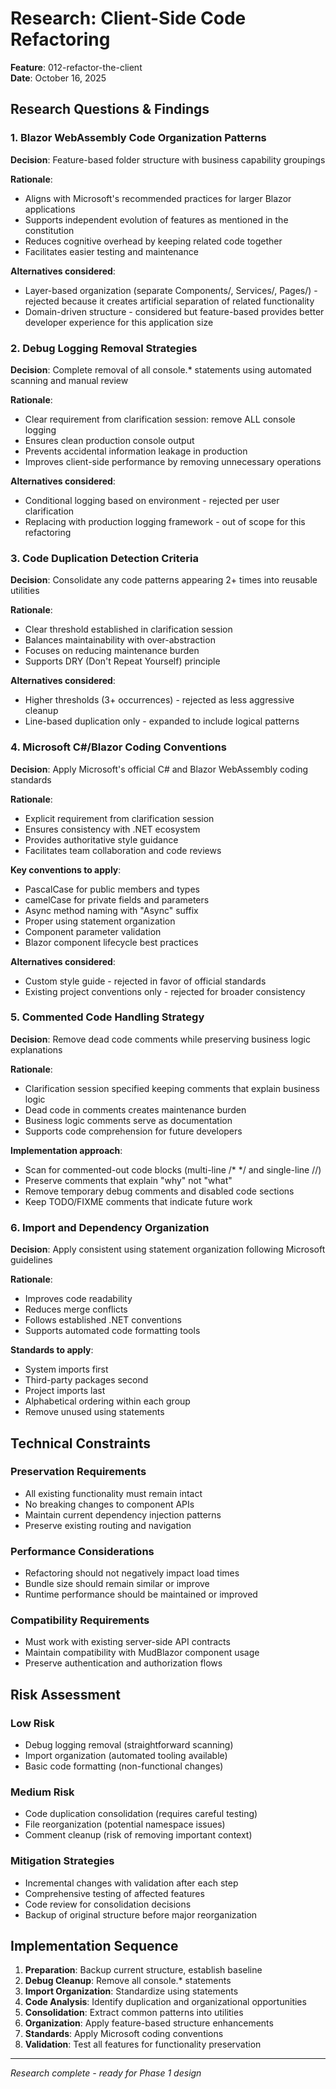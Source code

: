 # Research: Client-Side Code Refactoring

**Feature**: 012-refactor-the-client  
**Date**: October 16, 2025

## Research Questions & Findings

### 1. Blazor WebAssembly Code Organization Patterns

**Decision**: Feature-based folder structure with business capability groupings

**Rationale**: 
- Aligns with Microsoft's recommended practices for larger Blazor applications
- Supports independent evolution of features as mentioned in the constitution
- Reduces cognitive overhead by keeping related code together
- Facilitates easier testing and maintenance

**Alternatives considered**:
- Layer-based organization (separate Components/, Services/, Pages/) - rejected because it creates artificial separation of related functionality
- Domain-driven structure - considered but feature-based provides better developer experience for this application size

### 2. Debug Logging Removal Strategies

**Decision**: Complete removal of all console.* statements using automated scanning and manual review

**Rationale**:
- Clear requirement from clarification session: remove ALL console logging
- Ensures clean production console output
- Prevents accidental information leakage in production
- Improves client-side performance by removing unnecessary operations

**Alternatives considered**:
- Conditional logging based on environment - rejected per user clarification
- Replacing with production logging framework - out of scope for this refactoring

### 3. Code Duplication Detection Criteria

**Decision**: Consolidate any code patterns appearing 2+ times into reusable utilities

**Rationale**:
- Clear threshold established in clarification session
- Balances maintainability with over-abstraction
- Focuses on reducing maintenance burden
- Supports DRY (Don't Repeat Yourself) principle

**Alternatives considered**:
- Higher thresholds (3+ occurrences) - rejected as less aggressive cleanup
- Line-based duplication only - expanded to include logical patterns

### 4. Microsoft C#/Blazor Coding Conventions

**Decision**: Apply Microsoft's official C# and Blazor WebAssembly coding standards

**Rationale**:
- Explicit requirement from clarification session
- Ensures consistency with .NET ecosystem
- Provides authoritative style guidance
- Facilitates team collaboration and code reviews

**Key conventions to apply**:
- PascalCase for public members and types
- camelCase for private fields and parameters
- Async method naming with "Async" suffix
- Proper using statement organization
- Component parameter validation
- Blazor component lifecycle best practices

**Alternatives considered**:
- Custom style guide - rejected in favor of official standards
- Existing project conventions only - rejected for broader consistency

### 5. Commented Code Handling Strategy

**Decision**: Remove dead code comments while preserving business logic explanations

**Rationale**:
- Clarification session specified keeping comments that explain business logic
- Dead code in comments creates maintenance burden
- Business logic comments serve as documentation
- Supports code comprehension for future developers

**Implementation approach**:
- Scan for commented-out code blocks (multi-line /* */ and single-line //)
- Preserve comments that explain "why" not "what"
- Remove temporary debug comments and disabled code sections
- Keep TODO/FIXME comments that indicate future work

### 6. Import and Dependency Organization

**Decision**: Apply consistent using statement organization following Microsoft guidelines

**Rationale**:
- Improves code readability
- Reduces merge conflicts
- Follows established .NET conventions
- Supports automated code formatting tools

**Standards to apply**:
- System imports first
- Third-party packages second
- Project imports last
- Alphabetical ordering within each group
- Remove unused using statements

## Technical Constraints

### Preservation Requirements
- All existing functionality must remain intact
- No breaking changes to component APIs
- Maintain current dependency injection patterns
- Preserve existing routing and navigation

### Performance Considerations
- Refactoring should not negatively impact load times
- Bundle size should remain similar or improve
- Runtime performance should be maintained or improved

### Compatibility Requirements
- Must work with existing server-side API contracts
- Maintain compatibility with MudBlazor component usage
- Preserve authentication and authorization flows

## Risk Assessment

### Low Risk
- Debug logging removal (straightforward scanning)
- Import organization (automated tooling available)
- Basic code formatting (non-functional changes)

### Medium Risk
- Code duplication consolidation (requires careful testing)
- File reorganization (potential namespace issues)
- Comment cleanup (risk of removing important context)

### Mitigation Strategies
- Incremental changes with validation after each step
- Comprehensive testing of affected features
- Code review for consolidation decisions
- Backup of original structure before major reorganization

## Implementation Sequence

1. **Preparation**: Backup current structure, establish baseline
2. **Debug Cleanup**: Remove all console.* statements
3. **Import Organization**: Standardize using statements
4. **Code Analysis**: Identify duplication and organizational opportunities
5. **Consolidation**: Extract common patterns into utilities
6. **Organization**: Apply feature-based structure enhancements
7. **Standards**: Apply Microsoft coding conventions
8. **Validation**: Test all features for functionality preservation

---

*Research complete - ready for Phase 1 design*